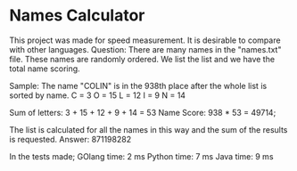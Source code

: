 # Names Calculator
This project was made for speed measurement. It is desirable to compare with other languages.
Question:
There are many names in the "names.txt" file. These names are randomly ordered. We list the list and we have the total name scoring.

Sample:
The name "COLIN" is in the 938th place after the whole list is sorted by name.
C = 3
O = 15
L = 12
I = 9
N = 14

Sum of letters: 3 + 15 + 12 + 9 + 14 = 53
Name Score: 938 * 53 = 49714;

The list is calculated for all the names in this way and the sum of the results is requested. Answer: 871198282

In the tests made;
GOlang time: 2 ms
Python time: 7 ms
Java time: 9 ms
